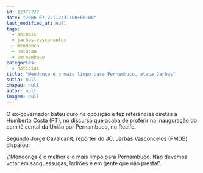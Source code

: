 ```yaml
---
id: 12372227
date: "2006-07-22T12:31:00+00:00"
last_modified_at: null
tags:
  - animais
  - jarbas-vasconcelos
  - mendonca
  - natacao
  - pernambuco
categories:
  - noticias
title: "Mendonça é o mais limpo para Pernambuco, ataca Jarbas"
sutia: null
chapeu: null
autor: null
imagem: null
---
```

<p><P>O ex-governador bateu duro na oposição e fez referências diretas a Humberto Costa (PT), no discurso que acaba de proferir na inauguração do comitê cental da União por Pernambuco, no Recife.</P></p>
<p><P>Segundo Jorge Cavalcanit, repórter do JC, Jarbas Vasconcelos (PMDB) disparou:</P></p>
<p><P>\"Mendonça é o melhor e o mais limpo para Pernambuco. Não devemos votar em sanguessugas, ladrões e em gente que não presta\".</P> </p>
